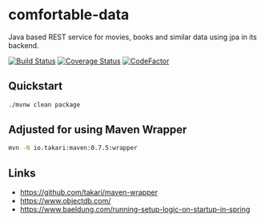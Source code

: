 # comfortable-data
Java based REST service for movies, books and similar data using jpa in its backend.

[![Build Status](https://travis-ci.org/Nachtfeuer/comfortable-data.svg?branch=master)](https://travis-ci.org/Nachtfeuer/comfortable-data)
[![Coverage Status](https://coveralls.io/repos/github/Nachtfeuer/comfortable-data/badge.svg?branch=master)](https://coveralls.io/github/Nachtfeuer/comfortable-data?branch=master)
[![CodeFactor](https://www.codefactor.io/repository/github/nachtfeuer/comfortable-data/badge)](https://www.codefactor.io/repository/github/nachtfeuer/comfortable-data)

## Quickstart

```bash
./mvnw clean package
```

## Adjusted for using Maven Wrapper

```bash
mvn -N io.takari:maven:0.7.5:wrapper
```

## Links
 - https://github.com/takari/maven-wrapper
 - https://www.objectdb.com/
 - https://www.baeldung.com/running-setup-logic-on-startup-in-spring
